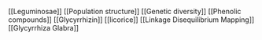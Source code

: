 [[Leguminosae]]
[[Population structure]]
[[Genetic diversity]]
[[Phenolic compounds]]
[[Glycyrrhizin]]
[[licorice]]
[[Linkage Disequilibrium Mapping]]
[[Glycyrrhiza Glabra]]
